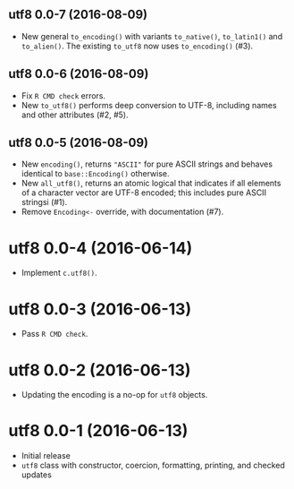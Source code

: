 ## utf8 0.0-7 (2016-08-09)

- New general `to_encoding()` with variants `to_native()`, `to_latin1()` and `to_alien()`. The existing `to_utf8` now uses `to_encoding()` (#3).


## utf8 0.0-6 (2016-08-09)

- Fix `R CMD check` errors.
- New `to_utf8()` performs deep conversion to UTF-8, including names and other attributes (#2, #5).


## utf8 0.0-5 (2016-08-09)

- New `encoding()`, returns `"ASCII"` for pure ASCII strings and behaves identical to `base::Encoding()` otherwise.
- New `all_utf8()`, returns an atomic logical that indicates if all elements of a character vector are UTF-8 encoded; this includes pure ASCII stringsi (#1).
- Remove `Encoding<-` override, with documentation (#7).


# utf8 0.0-4 (2016-06-14)

- Implement `c.utf8()`.


# utf8 0.0-3 (2016-06-13)

- Pass `R CMD check`.


# utf8 0.0-2 (2016-06-13)

- Updating the encoding is a no-op for `utf8` objects.


# utf8 0.0-1 (2016-06-13)

- Initial release
- `utf8` class with constructor, coercion, formatting, printing, and checked updates
